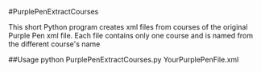 #PurplePenExtractCourses

This short Python program creates xml files from courses of the original Purple Pen xml file.
Each file contains only one course and is named from the different course's name

##Usage
python PurplePenExtractCourses.py YourPurplePenFile.xml